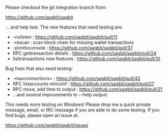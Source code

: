 Please checkout the git integration branch from:

https://github.com/sagbit/sagbit

... and help test.  The new features that need testing are:

* -nolisten : https://github.com/sagbit/sagbit/pull/11
* -rescan : scan block chain for missing wallet transactions
* -printtoconsole : https://github.com/sagbit/sagbit/pull/37
* RPC gettransaction details : https://github.com/sagbit/sagbit/pull/24
* listtransactions new features : https://github.com/sagbit/sagbit/pull/10

Bug fixes that also need testing:

* -maxconnections= : https://github.com/sagbit/sagbit/pull/42
* RPC listaccounts minconf : https://github.com/sagbit/sagbit/pull/27
* RPC move, add time to output : https://github.com/sagbit/sagbit/pull/21
* ...and several improvements to --help output.

This needs more testing on Windows!  Please drop me a quick private message, email, or IRC message if you are able to do some testing.  If you find bugs, please open an issue at:

https://github.com/sagbit/sagbit/issues

